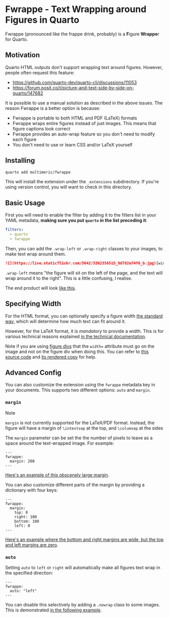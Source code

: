 # Fwrappe - Text Wrapping around Figures in Quarto

Fwrappe (pronounced like the frappe drink, probably) is a **F**igure **Wrappe**r for Quarto.

## Motivation

Quarto HTML outputs don't support wrapping text around figures.
However, people often request this feature:

- <https://github.com/quarto-dev/quarto-cli/discussions/11053>
- <https://forum.posit.co/t/picture-and-text-side-by-side-on-quarto/147682>

It is possible to use a manual solution as described in the above issues.
The reason Fwrappe is a better option is because:

- Fwrappe is portable to both HTML and PDF (LaTeX) formats
- Fwrappe wraps entire figures instead of just images. This means that figure captions look correct
- Fwrappe provides an auto-wrap feature so you don't need to modify each figure
- You don't need to use or learn CSS and/or LaTeX yourself

## Installing

```bash
quarto add multimeric/fwrappe
```

This will install the extension under the `_extensions` subdirectory.
If you're using version control, you will want to check in this directory.

## Basic Usage

First you will need to enable the filter by adding it to the filters list in your YAML metadata, **making sure you put `quarto` in the list preceding it**:
```yaml
filters:
  - quarto
  - fwrappe
```

Then, you can add the `.wrap-left` or `.wrap-right` classes to your images, to make text wrap around them.
```md
![](https://live.staticflickr.com/5042/5362356515_9d782e74f6_b.jpg){width=200 .wrap-left}
```

`.wrap-left` means "the figure will sit on the left of the page, and the text will wrap around it to the right".
This is a little confusing, I realise.

The end product will look [like this](https://multimeric.github.io/Fwrappe/example.html).

## Specifying Width

For the HTML format, you can optionally specify a figure width [the standard way](https://quarto.org/docs/authoring/figures.html#figure-sizing), which will determine how much text can fit around it.

However, for the LaTeX format, it is *mandatory* to provide a width.
This is for various technical reasons explained [in the technical documentation](https://multimeric.github.io/Fwrappe/implementation.html).

Note if you are using [figure divs](https://quarto.org/docs/authoring/figures.html#figure-divs) that the `width=` attribute must go on the image and not on the figure div when doing this. You can refer to [this source code](https://github.com/multimeric/Fwrappe/blob/main/examples/figure_div.qmd) and [its rendered copy](https://multimeric.github.io/Fwrappe/examples/figure_div.html) for help.

## Advanced Config

You can also customize the extension using the `fwrappe` metadata key in your documents.
This supports two different options: `auto` and `margin`.

### `margin`

> [!NOTE]
> `margin` is not currently supported for the LaTeX/PDF format. Instead, the figure will have a margin of `\intextsep` at the top, and `\columsep` at the sides


The `margin` parameter can be set the the number of pixels to leave as a space around the text-wrapped image.
For example:
```
---
fwrappe:
  margin: 200
---
```

[Here's an example of this obscenely large margin](https://multimeric.github.io/Fwrappe/margin.html).

You can also customize different parts of the margin by providing a dictionary with four keys:

```
---
fwrappe:
  margin:
    top: 0
    right: 100
    bottom: 100
    left: 0
---
```

[Here's an example where the bottom and right margins are wide, but the top and left margins are zero](https://multimeric.github.io/Fwrappe/complex_margin.html).

### `auto`

Setting `auto` to `left` or `right` will automatically make all figures text wrap in the specified direction:

```
---
fwrappe:
  auto: "left"
---
```
You can disable this selectively by adding a `.nowrap` class to some images.
This is demonstrated [in the following example](https://multimeric.github.io/Fwrappe/example.html).